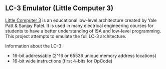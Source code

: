 ## LC-3 Emulator (Little Computer 3)

[Little Computer 3](https://en.wikipedia.org/wiki/Little_Computer_3) is an educational low-level architecture created by Yale Patt & Sanjay Patel. It is used in many electrical engineering courses for students to have a better understanding of ISA and low-level programming. This project attempts to emulate the full LC-3 architecture.

Information about the LC-3:
- 16-bit addressable (2^16 or 65536 unique memory address locations)
- 16-bit wide instructions (first 4-bits for OpCode)